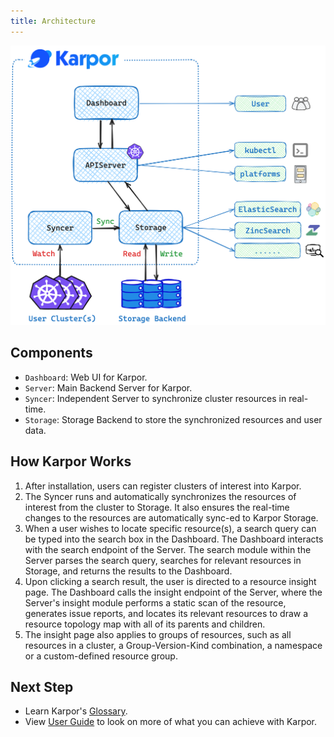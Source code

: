 ```yaml
---
title: Architecture
---
```


![](assets/1-architecture/architecture.png)

## Components

-   `Dashboard`: Web UI for Karpor.
-   `Server`: Main Backend Server for Karpor.
-   `Syncer`: Independent Server to synchronize cluster resources in real-time.
-   `Storage`: Storage Backend to store the synchronized resources and user data.

## How Karpor Works

1. After installation, users can register clusters of interest into Karpor.
2. The Syncer runs and automatically synchronizes the resources of interest from the cluster to Storage. It also ensures the real-time changes to the resources are automatically sync-ed to Karpor Storage.
3. When a user wishes to locate specific resource(s), a search query can be typed into the search box in the Dashboard. The Dashboard interacts with the search endpoint of the Server. The search module within the Server parses the search query, searches for relevant resources in Storage, and returns the results to the Dashboard.
4. Upon clicking a search result, the user is directed to a resource insight page. The Dashboard calls the insight endpoint of the Server, where the Server's insight module performs a static scan of the resource, generates issue reports, and locates its relevant resources to draw a resource topology map with all of its parents and children.
5. The insight page also applies to groups of resources, such as all resources in a cluster, a Group-Version-Kind combination, a namespace or a custom-defined resource group.

## Next Step
- Learn Karpor's [Glossary](../concepts/glossary).
- View [User Guide](../user-guide/multi-cluster-management) to look on more of what you can achieve with Karpor.

